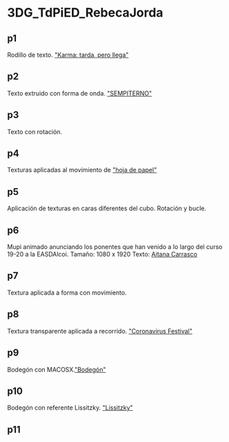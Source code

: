 # 3DG_TdPiED_RebecaJorda
## p1
Rodillo de texto. ["Karma: tarda, pero llega"](Comp2_poster_2.gif)
## p2
Texto extruido con forma de onda. ["SEMPITERNO"](p2.gif)
## p3
Texto con rotación.
## p4
Texturas aplicadas al movimiento de ["hoja de papel"](p4.gif)
## p5
Aplicación de texturas en caras diferentes del cubo. Rotación y bucle.
## p6
Mupi animado anunciando los ponentes que han venido a lo largo del curso 19-20 a la EASDAlcoi. Tamaño: 1080 x 1920 Texto: [Aitana Carrasco](aitanacarrasco.md)
## p7
Textura aplicada a forma con movimiento.
## p8
Textura transparente aplicada a recorrido. ["Coronavirus Festival"](p8.jpg)
## p9
Bodegón con MACOSX.["Bodegón"](p9.jpg)
## p10
Bodegón con referente Lissitzky. ["Lissitzky"](p10.jpg)
## p11
